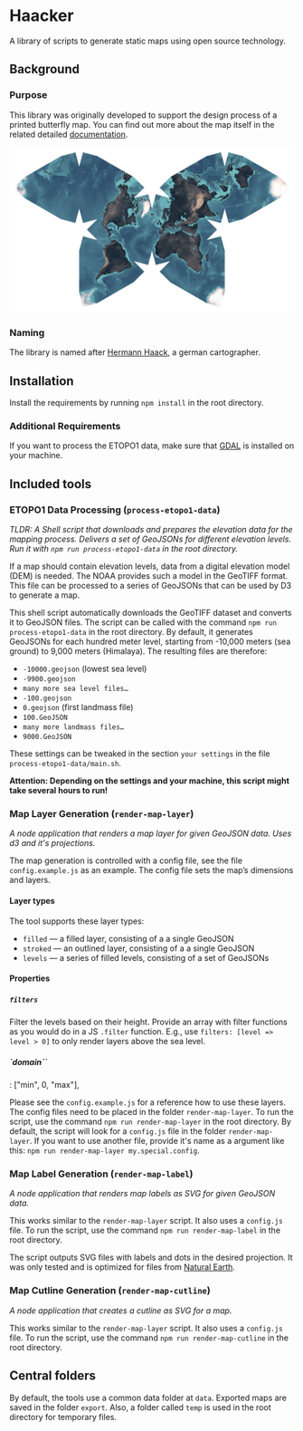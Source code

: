 # Haacker

A library of scripts to generate static maps using open source technology.

## Background

### Purpose
This library was originally developed to support the design process of a printed butterfly map. You can find out more about the map itself in the related detailed [documentation](https://interface.fh-potsdam.de/butterfly/).

![preview of the butterfly map](map_preview.jpg)

### Naming
The library is named after [Hermann Haack](https://de.wikipedia.org/wiki/Hermann_Haack_(Kartograf)), a german cartographer.

## Installation

Install the requirements by running `npm install` in the root directory.

### Additional Requirements

If you want to process the ETOPO1 data, make sure that [GDAL](https://www.gdal.org/) is installed on your machine.

## Included tools

### ETOPO1 Data Processing (`process-etopo1-data`)

_TLDR: A Shell script that downloads and prepares the elevation data for the mapping process. Delivers a set of GeoJSONs for different elevation levels. Run it with `npm run process-etopo1-data` in the root directory._

If a map should contain elevation levels, data from a digital elevation model (DEM) is needed. The NOAA provides such a model in the GeoTIFF format. This file can be processed to a series of GeoJSONs that can be used by D3 to generate a map.

This shell script automatically downloads the GeoTIFF dataset and converts it to GeoJSON files. The script can be called with the command `npm run process-etopo1-data` in the root directory. By default, it generates GeoJSONs for each hundred meter level, starting from -10,000 meters (sea ground) to 9,000 meters (Himalaya). The resulting files are therefore:

- `-10000.geojson` (lowest sea level)
- `-9900.geojson`
- `many more sea level files…`
- `-100.geojson`
- `0.geojson` (first landmass file)
- `100.GeoJSON`
- `many more landmass files…`
- `9000.GeoJSON`

These settings can be tweaked in the section `your settings` in the file `process-etopo1-data/main.sh`.

**Attention: Depending on the settings and your machine, this script might take several hours to run!**

### Map Layer Generation (`render-map-layer`)
_A node application that renders a map layer for given GeoJSON data. Uses d3 and it's projections._

The map generation is controlled with a config file, see the file `config.example.js` as an example. The config file sets the map’s dimensions and layers.

#### Layer types

The tool supports these layer types:

- `filled` — a filled layer, consisting of a a single GeoJSON
- `stroked` — an outlined layer, consisting of a a single GeoJSON
- `levels` — a series of filled levels, consisting of a set of GeoJSONs

#### Properties

##### `filters`
Filter the levels based on their height. Provide an array with filter functions as you would do in a JS `.filter` function. E.g., use `filters: [level => level > 0]` to only render layers above the sea level.

##### `domain``
: ["min", 0, "max"],

Please see the `config.example.js` for a reference how to use these layers. The config files need to be placed in the folder `render-map-layer`.
To run the script, use the command `npm run render-map-layer` in the root directory. By default, the script will look for a `config.js` file in the folder `render-map-layer`. If you want to use another file, provide it's name as a argument like this: `npm run render-map-layer my.special.config`.

### Map Label Generation (`render-map-label`)
_A node application that renders map labels as SVG for given GeoJSON data._

This works similar to the `render-map-layer` script. It also uses a `config.js` file. To run the script, use the command `npm run render-map-label` in the root directory.

The script outputs SVG files with labels and dots in the desired projection. It was only tested and is optimized for files from [Natural Earth](http://naturalearthdata.com).

### Map Cutline Generation (`render-map-cutline`)
_A node application that creates a cutline as SVG for a map._

This works similar to the `render-map-layer` script. It also uses a `config.js` file. To run the script, use the command `npm run render-map-cutline` in the root directory.

## Central folders

By default, the tools use a common data folder at `data`. Exported maps are saved in the folder `export`.
Also, a folder called `temp` is used in the root directory for temporary files.
